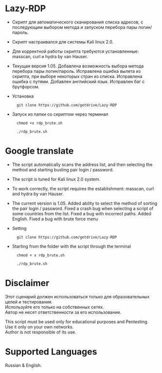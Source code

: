 # Lazy-RDP
- Скрипт для автоматического сканирования списка адресов, с последующим выбором метода и запуском перебора пары логин/пароль. <br/>

- Скрипт  настраивался для системы Kali linux 2.0. <br/>

- Для корректной работы скрипта требуются установленные: masscan, curl и hydra by van Hauser. <br/>

- Текущая версия 1.05. Добавлена возможность выбора метода перебора пары логин/пароль. Исправлена ошибка вылета из скрипта, при выборе некоторых стран из списка. Исправлена ошибка с путями. Добавлен английский язык. Исправлен баг с брутфорсом.  <br/>

- Установка <br/>

        git clone https://github.com/getdrive/Lazy-RDP

- Запуск из папки со скриптом через терминал <br/>
  
        chmod +x rdp_brute.sh

        ./rdp_brute.sh


# Google translate

- The script automatically scans the address list, and then selecting the method and starting busting pair login / password. <br/>

- The script is tuned for Kali linux 2.0 system. <br/>

- To work correctly, the script requires the establishment: masscan, curl and hydra by van Hauser.<br/>

- The current version is 1.05. Added ability to select the method of sorting the pair login / password. Fixed a crash bug when selecting a script of some countries from the list. Fixed a bug with incorrect paths. Added English. Fixed a bug with brute force menu <br/>

- Setting <br/>

        git clone https://github.com/getdrive/Lazy-RDP 

- Starting from the folder with the script through the terminal <br/>

        chmod + x rdp_brute.sh

        ./rdp_brute.sh
        
# Disclaimer

  Этот сценарий должен использоваться только для образовательных целей и тестирования.<br/>
  Используйте его только на собственных сетях.<br/>
  Автор не несет ответственности за его использование.<br/>

  This script must be used only for educational purposes and Pentesting.<br/>
  Use it only on your own networks.<br/>
  Author is not responsible of its use.<br/>

# Supported Languages

 Russian & English.
